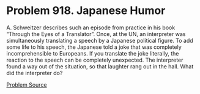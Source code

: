 # Problem 918. Japanese Humor 

A. Schweitzer describes such an episode from practice in his book “Through the Eyes of a Translator”. Once, at the UN, an interpreter was simultaneously translating a speech by a Japanese political figure. To add some life to his speech, the Japanese told a joke that was completely incomprehensible to Europeans. If you translate the joke literally, the reaction to the speech can be completely unexpected. The interpreter found a way out of the situation, so that laughter rang out in the hall. What did the interpreter do?

[Problem Source](https://www.trizland.ru/tasks/5465/)